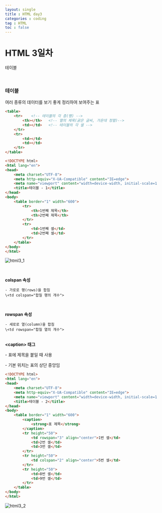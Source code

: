 ```yaml
---
layout: single
title : HTML day3
categories : coding
tag : HTML
toc : false
---
```


# HTML 3일차



테이블

<br>

### 테이블

여러 종류의 데이터를 보기 좋게 정리하여 보여주는 표

```html
<table>
	<tr>	<!-- 테이블의 각 층(행) -->
		<th></th> 	<!-- 열의 제목(굵은 글씨, 가운데 정렬)-->
		<td></td>   <!-- 테이블의 각 셀 -->
	</tr>
	<tr>
		<td></td>
		<td></td>
	</tr>
</table>
```

```html
<!DOCTYPE html>
<html lang="en">
<head>
    <meta charset="UTF-8">
    <meta http-equiv="X-UA-Compatible" content="IE=edge">
    <meta name="viewport" content="width=device-width, initial-scale=1.0">
    <title>테이블 - 1</title>
</head>
<body>
    <table border="1" width="600">
        <tr>
            <th>1번째 제목</th>
            <th>2번째 제목</th>
        </tr>
        <tr>
            <td>1번째 셀</td>
            <td>2번째 셀</td>
        </tr>
    </table>
</body>
</html>
```

![html3_1]()

<br>

**colspan 속성**

	- 가로로 행(rows)을 합침
	\<td colspan="합칠 행의 개수">

<br>

**rowspan 속성**

	- 세로로 열(column)을 합침
	\<td rowspan="합칠 열의 개수">

<br>**\<caption> 태그**

\- 표에 제목을 붙일 때 사용

\- 기본 위치는 표의 상단 중앙임

```html
<!DOCTYPE html>
<html lang="en">
<head>
    <meta charset="UTF-8">
    <meta http-equiv="X-UA-Compatible" content="IE=edge">
    <meta name="viewport" content="width=device-width, initial-scale=1.0">
    <title>테이블 - 2</title>
</head>
<body>
    <table border="1" width="600">
        <caption>
            <strong>표 제목</strong>
        </caption>
        <tr height="50">
            <td rowspan="3" align="center">1번 셀</td>
            <td>2번 셀</td>
            <td>3번 셀</td>
        </tr>
        <tr height="50">
            <td colspan="2" align="center">5번 셀</td>
        </tr>
        <tr height="50">
            <td>8번 셀</td>
            <td>9번 셀</td>
        </tr>
    </table>
</body>
</html>
```

![html3_2]()

